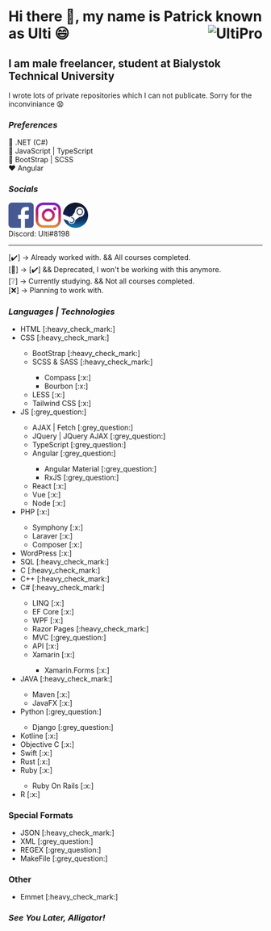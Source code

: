# Hi there 👋, my name is Patrick known as Ulti 😄 <img src="https://komarev.com/ghpvc/?username=UltiPro&label=Profile%20views&color=blueviolet&style=for-the-badge" alt="UltiPro" align="right"/>

## I am male freelancer, student at Bialystok Technical University

I wrote lots of private repositories which I can not publicate. Sorry for the inconviniance :anguished:

<p align="left"></p>

### <i>Preferences</i>
:yellow_heart: .NET (C#)<br/>
:blue_heart: JavaScript | TypeScript<br/>
:purple_heart: BootStrap | SCSS<br/>
:heart: Angular <br/>
  
### <i>Socials</i>

<a href="https://www.facebook.com/patryk.ulti/"><img src="./icons/facebook.png" width="50"/></a>
<a href="https://www.instagram.com/ulti_pl/"><img src="./icons/instagram.png" width="50"/></a>
<a href="https://steamcommunity.com/id/ulti_pro/"><img src="./icons/steam.png" width="50"/></a>
<br/>
Discord: Ulti#8198

<hr>

[:heavy_check_mark:] -> Already worked with. && All courses completed.<br/>
[:floppy_disk:] -> [:heavy_check_mark:] && Deprecated, I won't be working with this anymore.<br/>
[:grey_question:] -> Currently studying. && Not all courses completed.<br/>
[:x:] -> Planning to work with.<br/>

### <i>Languages | Technologies</i>

<ul>
  <li>HTML [:heavy_check_mark:]</li>
  <li>CSS [:heavy_check_mark:]</li>
    <ul>
      <li>BootStrap [:heavy_check_mark:]</li>
      <li>SCSS & SASS [:heavy_check_mark:]</li>
        <ul>
          <li>Compass [:x:]</li>
          <li>Bourbon [:x:]</li>
        </ul>
      <li>LESS [:x:]</li>
      <li>Tailwind CSS [:x:]</li>
    </ul>
  <li>JS [:grey_question:]</li>
    <ul>
      <li>AJAX | Fetch [:grey_question:]</li>
      <li>JQuery | JQuery AJAX [:grey_question:]</li>
      <li>TypeScript [:grey_question:]</li>
      <li>Angular [:grey_question:]</li>
        <ul>
          <li>Angular Material [:grey_question:]</li>
          <li>RxJS [:grey_question:]</li>
        </ul>
      <li>React [:x:]</li>
      <li>Vue [:x:]</li>
      <li>Node [:x:]</li>
    </ul>
  <li>PHP [:x:]</li>
     <ul>
      <li>Symphony [:x:]</li>
      <li>Laraver [:x:]</li>
      <li>Composer [:x:]</li>
     </ul>
  <li>WordPress [:x:]</li>
  <li>SQL [:heavy_check_mark:]</li>
  <li>C [:heavy_check_mark:]</li>
  <li>C++ [:heavy_check_mark:]</li>
  <li>C# [:heavy_check_mark:]</li>
     <ul>
        <li>LINQ [:x:]</li>
        <li>EF Core [:x:]</li>
        <li>WPF [:x:]</li>
        <li>Razor Pages [:heavy_check_mark:]</li>
        <li>MVC [:grey_question:]</li>
        <li>API [:x:]</li>
        <li>Xamarin [:x:]</li>
             <ul>
                <li>Xamarin.Forms [:x:]</li>
             </ul>
     </ul>
  <li>JAVA [:heavy_check_mark:]</li>
     <ul>
        <li>Maven [:x:]</li>
        <li>JavaFX [:x:]</li>
     </ul>
  <li>Python [:grey_question:]</li>
     <ul>
        <li>Django [:grey_question:]</li>
     </ul>
  <li>Kotline [:x:]</li>
  <li>Objective C [:x:]</li>
  <li>Swift [:x:]</li>
  <li>Rust [:x:]</li>
  <li>Ruby [:x:]</li>
     <ul>
        <li>Ruby On Rails [:x:]</li>
     </ul>
  <li>R [:x:]</li>
</ul>

### Special Formats

<ul>  
  <li>JSON [:heavy_check_mark:]</li>
  <li>XML [:grey_question:]</li>
  <li>REGEX [:grey_question:]</li>
  <li>MakeFile [:grey_question:]</li>
</ul>

### Other

<ul>
  <li>Emmet [:heavy_check_mark:]</li>
</ul>

### <i>See You Later, Alligator!</i>
